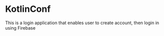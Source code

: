 # KotlinConf

This is a login application that enables user to create account, then login in  using Firebase
